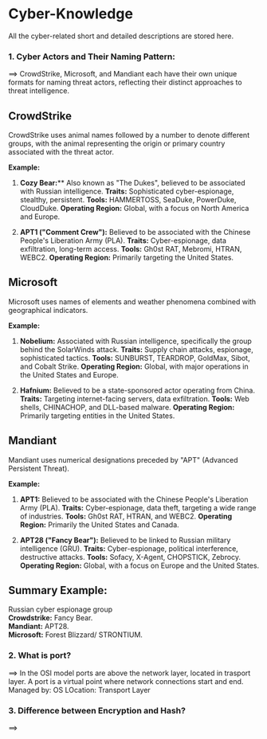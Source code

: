 # Cyber-Knowledge

All the cyber-related short and detailed descriptions are stored here. 

### 1. Cyber Actors and Their Naming Pattern:
==> CrowdStrike, Microsoft, and Mandiant each have their own unique formats for naming threat actors, reflecting their distinct approaches to threat intelligence.


**CrowdStrike**
---------------
CrowdStrike uses animal names followed by a number to denote different groups, with the animal representing the origin or primary country associated with the threat actor.

**Example:**

1. **Cozy Bear:**** Also known as "The Dukes", believed to be associated with Russian intelligence.
    **Traits:** Sophisticated cyber-espionage, stealthy, persistent.
    **Tools:** HAMMERTOSS, SeaDuke, PowerDuke, CloudDuke.
    **Operating Region:** Global, with a focus on North America and Europe.

2. **APT1 ("Comment Crew"):** Believed to be associated with the Chinese People's Liberation Army (PLA).
    **Traits:** Cyber-espionage, data exfiltration, long-term access.
    **Tools:** Gh0st RAT, Mebromi, HTRAN, WEBC2.
    **Operating Region:** Primarily targeting the United States.


**Microsoft**
--------------
Microsoft uses names of elements and weather phenomena combined with geographical indicators.

**Example:**

1. **Nobelium:** Associated with Russian intelligence, specifically the group behind the SolarWinds attack.
    **Traits:** Supply chain attacks, espionage, sophisticated tactics.
    **Tools:** SUNBURST, TEARDROP, GoldMax, Sibot, and Cobalt Strike.
    **Operating Region:** Global, with major operations in the United States and Europe.

2. **Hafnium:** Believed to be a state-sponsored actor operating from China.
    **Traits:** Targeting internet-facing servers, data exfiltration.
    **Tools:** Web shells, CHINACHOP, and DLL-based malware.
    **Operating Region:** Primarily targeting entities in the United States.

**Mandiant**
------------
Mandiant uses numerical designations preceded by "APT" (Advanced Persistent Threat).

**Example:**

1. **APT1:** Believed to be associated with the Chinese People's Liberation Army (PLA).
    **Traits:** Cyber-espionage, data theft, targeting a wide range of industries.
    **Tools:** Gh0st RAT, HTRAN, and WEBC2.
    **Operating Region:** Primarily the United States and Canada.

2. **APT28 ("Fancy Bear"):** Believed to be linked to Russian military intelligence (GRU).
    **Traits:** Cyber-espionage, political interference, destructive attacks.
    **Tools:** Sofacy, X-Agent, CHOPSTICK, Zebrocy.
    **Operating Region:** Global, with a focus on Europe and the United States.

Summary Example:
--------------------
Russian cyber espionage group<br>
   **Crowdstrike:** Fancy Bear.<br>
   **Mandiant:** APT28.<br>
   **Microsoft:** Forest Blizzard/ STRONTIUM.<br>



### 2. What is port?
==> In the OSI model ports are above the network layer, located in trasport layer. A port is a virtual point where network connections start and end. 
Managed by: OS
LOcation: Transport Layer



### 3. Difference between **Encryption** and **Hash**?
==> 
